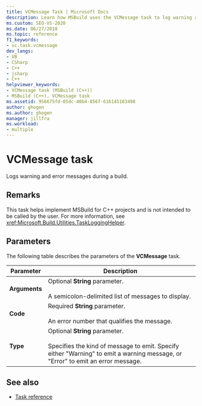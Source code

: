 ```yaml
---
title: VCMessage Task | Microsoft Docs
description: Learn how MSBuild uses the VCMessage task to log warning and error messages during a build for C++ projects. 
ms.custom: SEO-VS-2020
ms.date: 06/27/2018
ms.topic: reference
f1_keywords:
- vc.task.vcmessage
dev_langs:
- VB
- CSharp
- C++
- jsharp
- C++
helpviewer_keywords:
- VCMessage task (MSBuild (C++))
- MSBuild (C++), VCMessage task
ms.assetid: 956675fd-05dc-40b4-856f-616145103498
author: ghogen
ms.author: ghogen
manager: jillfra
ms.workload:
- multiple
---
```

# VCMessage task

Logs warning and error messages during a build.

## Remarks

 This task helps implement MSBuild for C++ projects and is not intended to be called by the user. For more information, see <xref:Microsoft.Build.Utilities.TaskLoggingHelper>.

## Parameters

 The following table describes the parameters of the **VCMessage** task.

|Parameter|Description|
|---------------|-----------------|
|**Arguments**|Optional **String** parameter.<br /><br /> A semicolon-delimited list of messages to display.|
|**Code**|Required **String** parameter.<br /><br /> An error number that qualifies the message.|
|**Type**|Optional **String** parameter.<br /><br /> Specifies the kind of message to emit. Specify either "Warning" to emit a warning message, or "Error" to emit an error message.|

## See also

- [Task reference](../msbuild/msbuild-task-reference.md)
